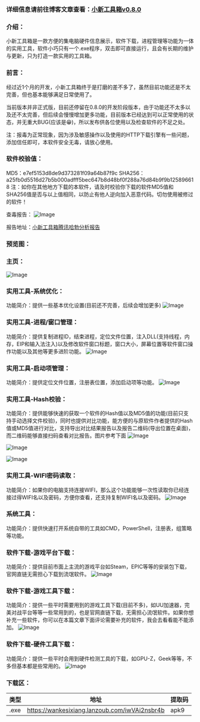 ### 详细信息请前往博客文章查看：[小新工具箱v0.8.0](https://yizero.top/index.php/2025/02/14/%e5%b0%8f%e6%96%b0%e5%b7%a5%e5%85%b7%e7%ae%b1-v0-8-0/)

### 介绍：
小新工具箱是一款方便的集电脑硬件信息展示，软件下载，进程管理等功能为一体的实用工具，软件小巧只有一个.exe程序，双击即可直接运行，且会有长期的维护与更新，只为打造一款实用的工具箱。

### 前言：
经过近1个月的开发，小新工具箱终于是打磨的差不多了，虽然目前功能还是不太完善，但也基本能够满足日常使用了。

当前版本并非正式版，目前还停留在0.8.0的开发阶段版本，由于功能还不太多以及还不太完善，但后续会慢慢增加更多功能，目前版本已经达到可以正常使用的状态，并无重大BUG(应该是😁)，所以发布供各位使用以及检查软件的不足之处。

注：报毒为正常现象，因为涉及敏感操作以及使用的HTTP下载引擎有一些问题，添加信任即可，本软件安全无毒，请放心使用。

### 软件校验值：
MD5：e7ef5153d8de9d373281f09a64b87f9c
SHA256：a25fb0d5516d27b5b000adfff5bec647b8d48bf0f288a76d84b9f9b125896618
注：如你在其他地方下载的本软件，请及时校验你下载的软件MD5值和SHA256值是否与以上值相同，以防止有他人逆向加入恶意代码。切勿使用被修过的软件！

查毒报告：
![Image](https://github.com/user-attachments/assets/85490960-ae64-4270-a720-82019b04255d)

报告地址：[小新工具箱腾讯哈勃分析报告](https://habo.qq.com/file/showdetail?pk=ADEGZF1kB28IMVs6U2oHYQ%3D%3D)

### 预览图：
### 主页：
![Image](https://github.com/user-attachments/assets/aa49c8d2-62ec-461f-9d0a-8d41cc2cf099)

### 实用工具-系统优化：
功能简介：提供一些基本优化设置(目前还不完善，后续会增加更多)
![Image](https://github.com/user-attachments/assets/2b06c439-a889-4f78-9bab-0e8fe64cf810)

### 实用工具-进程/窗口管理：
功能简介：提供复制进程ID，结束进程，定位文件位置，注入DLL(支持线程，内存，EIP和输入法注入)以及修改软件窗口标题，窗口大小，屏幕位置等软件窗口操作功能以及其他等更多进阶功能。
![Image](https://github.com/user-attachments/assets/b4bcf6d2-0b65-4854-8040-d1a1ae58a62f)

### 实用工具-启动项管理：
功能简介：提供定位文件位置，注册表位置，添加启动项等功能。
![Image](https://github.com/user-attachments/assets/22362063-deec-4966-a4d0-3327c81715de)


### 实用工具-Hash校验：
功能简介：提供能够快速的获取一个软件的Hash值以及MD5值的功能(目前只支持手动选择文件校验)，同时也提供对比功能，能方便的与原软件作者提供的Hash值或MD5值进行对比，支持导出对比结果报告以及报告二维码(导出位置在桌面)，而二维码能够直接扫码查看对比报告。图片参考下面
![Image](https://github.com/user-attachments/assets/84c18e18-f190-48ea-9b31-75247910285b)

![Image](https://github.com/user-attachments/assets/07e355c2-9ad3-4cf3-86fd-55f6c053a5fe)

![Image](https://github.com/user-attachments/assets/b7a7d534-7d6f-4bcb-9f92-121302f3e615)


### 实用工具-WIFI密码读取：
功能简介：如果你的电脑支持连接WIFI，那么这个功能能够一次性读取你已经连接过得WIFI名以及密码，方便你查看，还支持复制WIFI名以及密码。
![Image](https://github.com/user-attachments/assets/3105d29d-3e49-4c8c-a0d3-352b81fb2674)

### 系统工具：
功能简介：提供快速打开系统自带的工具如CMD，PowerShell，注册表，组策略等功能。

### 软件下载-游戏平台下载：
功能简介：提供目前市面上主流的游戏平台如Steam，EPIC等等的安装包下载，官网直链无需担心下载到流氓软件。
![Image](https://github.com/user-attachments/assets/55355d73-3ad3-47b1-8a38-7b5956ce2104)

### 软件下载-游戏工具下载：
功能简介：提供一些平时需要用到的游戏工具下载(目前不多)，如UU加速器，完美对战平台等等一些常用到的，也是官网直链下载，无需担心流氓软件。如果你想补充一些软件，你可以在本篇文章下面评论需要补充的软件，我会去看看能不能添加。
![Image](https://github.com/user-attachments/assets/4090a6fa-16eb-4b28-93ca-5ad572797af7)

### 软件下载-硬件工具下载：
功能简介：提供一些平时会用到硬件检测工具的下载，如GPU-Z，Geek等等，不多但基本都是些常用的。
![Image](https://github.com/user-attachments/assets/e71a3617-5055-4ee7-9dda-acfb186be11f)

### 下载区：

类型 | 地址 | 提取码
-- | -- | --
.exe | https://wankesixiang.lanzoub.com/iwVAi2nsbr4b | apk9

